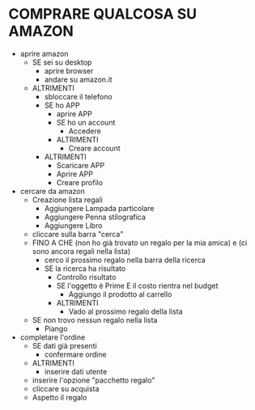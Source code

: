 # COMPRARE QUALCOSA SU AMAZON

- aprire amazon
    - SE sei su desktop
        - aprire browser
        - andare su amazon.it
    - ALTRIMENTI
        - sbloccare il telefono
        - SE ho APP 
            - aprire APP
            - SE ho un account
                - Accedere
            - ALTRIMENTI
                - Creare account    
        - ALTRIMENTI 
            - Scaricare APP
            - Aprire APP
            - Creare profilo    
- cercare da amazon
    - Creazione lista regali
        - Aggiungere Lampada particolare
        - Aggiungere Penna stilografica
        - Aggiungere Libro
    - cliccare sulla barra "cerca"
    - FINO A CHE (non ho già trovato un regalo per la mia amica) e (ci sono ancora regali nella lista)
        - cerco il prossimo regalo nella barra della ricerca
        - SE la ricerca ha risultato
            - Controllo risultato
            - SE l'oggetto è Prime E il costo rientra nel budget
                - Aggiungo il prodotto al carrello 
            - ALTRIMENTI
                - Vado al prossimo regalo della lista
    - SE non trovo nessun regalo nella lista
        - Piango            
- completare l'ordine
    - SE dati già presenti
        - confermare ordine
    - ALTRIMENTI
        - inserire dati utente
    - inserire l'opzione "pacchetto regalo"
    - cliccare su acquista
    - Aspetto il regalo 